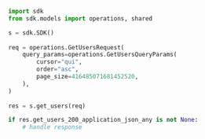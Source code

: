 <!-- Start SDK Example Usage -->
```python
import sdk
from sdk.models import operations, shared

s = sdk.SDK()
    
req = operations.GetUsersRequest(
    query_params=operations.GetUsersQueryParams(
        cursor="qui",
        order="asc",
        page_size=416485071681452520,
    ),
)
    
res = s.get_users(req)

if res.get_users_200_application_json_any is not None:
    # handle response
```
<!-- End SDK Example Usage -->